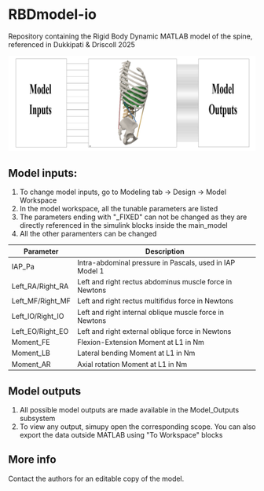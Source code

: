 # RBDmodel-io
Repository containing the Rigid Body Dynamic MATLAB model of the spine, referenced in Dukkipati & Driscoll 2025 


![Schematic of the RBD Input-Output model](schematic.png)


## Model inputs:

1. To change model inputs, go to Modeling tab -> Design -> Model Workspace
2. In the model workspace, all the tunable parameters are listed
3. The parameters ending with "_FIXED" can not be changed as they are directly referenced in the simulink blocks inside the main_model
4. All the other paramenters can be changed


| Parameter          | Description                                              |
|--------------------|----------------------------------------------------------|
| IAP_Pa             | Intra-abdominal pressure in Pascals, used in IAP Model 1 |
| Left_RA/Right_RA   | Left and right rectus abdominus muscle force in Newtons  |
| Left_MF/Right_MF   | Left and right rectus multifidus force in Newtons        |
| Left_IO/Right_IO   | Left and right internal oblique muscle force in Newtons  |
| Left_EO/Right_EO   | Left and right external oblique force in Newtons         |
| Moment_FE          | Flexion-Extension Moment at L1 in Nm                     |
| Moment_LB          | Lateral bending Moment at L1 in Nm                       |
| Moment_AR          | Axial rotation Moment at L1 in Nm                        |


## Model outputs

1. All possible model outputs are made available in the Model_Outputs subsystem
2. To view any output, simupy open the corresponding scope. You can also export   	the data outside MATLAB using "To Workspace" blocks

## More info

Contact the authors for an editable copy of the model.
